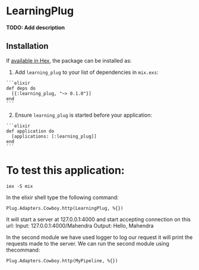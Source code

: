 # LearningPlug

**TODO: Add description**

## Installation

If [available in Hex](https://hex.pm/docs/publish), the package can be installed as:

  1. Add `learning_plug` to your list of dependencies in `mix.exs`:

    ```elixir
    def deps do
      [{:learning_plug, "~> 0.1.0"}]
    end
    ```

  2. Ensure `learning_plug` is started before your application:

    ```elixir
    def application do
      [applications: [:learning_plug]]
    end
    ```
# To test this application:
    iex -S mix
   
In the elixir shell type the following command:

    Plug.Adapters.Cowboy.http(LearningPlug, %{})
    
It will start a server at 127.0.0.1:4000 and start accepting connection on this url:
Input: 127.0.0.1:4000/Mahendra
Output: Hello, Mahendra
    
In the second module we have used logger to log our request it will print the requests made to the server. We can run the second module using thecommand:

    Plug.Adapters.Cowboy.http(MyPipeline, %{})

